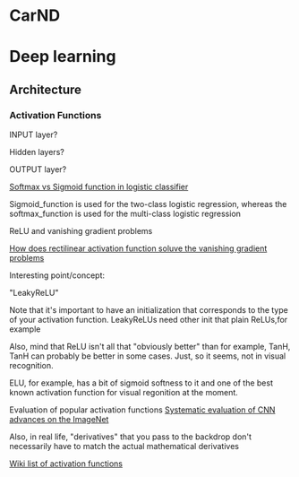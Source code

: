 # CarND

# Deep learning


## Architecture


### Activation Functions

INPUT layer?

Hidden layers?

OUTPUT layer?

[Softmax vs Sigmoid function in logistic classifier](http://stats.stackexchange.com/questions/233658/softmax-vs-sigmoid-function-in-logistic-classifier)

Sigmoid_function is used for the two-class logistic regression, whereas the softmax_function is used for the multi-class logistic regression

ReLU and vanishing gradient problems

[How does rectilinear activation function soluve the vanishing gradient problems](http://stats.stackexchange.com/questions/176794/how-does-rectilinear-activation-function-solve-the-vanishing-gradient-problem-in)

Interesting point/concept:

"LeakyReLU" 

Note that it's important to have an initialization that corresponds to the type of your activation function. LeakyReLUs need other init that plain ReLUs,for example

Also, mind that ReLU isn't all that "obviously better" than for example, TanH, TanH can probably be better in some cases. Just, so it seems, not in visual recognition.

ELU, for example, has a bit of sigmoid softness to it and one of the best known activation function for visual regonition at the moment. 

Evaluation of popular activation functions
[Systematic evaluation of CNN advances on the ImageNet](https://arxiv.org/pdf/1606.02228.pdf)

Also, in real life, "derivatives" that you pass to the backdrop don't necessarily have to match the actual mathematical derivatives

[Wiki list of activation functions](https://en.wikipedia.org/wiki/Activation_function)



